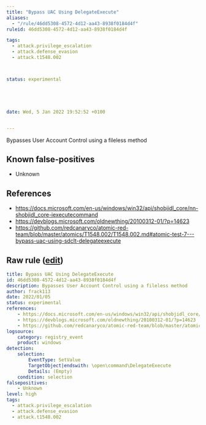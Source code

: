 ```yaml
---
title: "Bypass UAC Using DelegateExecute"
aliases:
  - "/rule/46dd5308-4572-4d12-aa43-8938f0184d4f"
ruleid: 46dd5308-4572-4d12-aa43-8938f0184d4f

tags:
  - attack.privilege_escalation
  - attack.defense_evasion
  - attack.t1548.002



status: experimental





date: Wed, 5 Jan 2022 19:52:52 +0100


---
```


Bypasses User Account Control using a fileless method

<!--more-->


## Known false-positives

* Unknown



## References

* https://docs.microsoft.com/en-us/windows/win32/api/shobjidl_core/nn-shobjidl_core-iexecutecommand
* https://devblogs.microsoft.com/oldnewthing/20100312-01/?p=14623
* https://github.com/redcanaryco/atomic-red-team/blob/master/atomics/T1548.002/T1548.002.md#atomic-test-7---bypass-uac-using-sdclt-delegateexecute


## Raw rule ([edit](https://github.com/SigmaHQ/sigma/edit/master/rules/windows/registry_event/registry_event_bypass_uac_using_delegateexecute.yml))
```yaml
title: Bypass UAC Using DelegateExecute
id: 46dd5308-4572-4d12-aa43-8938f0184d4f
description: Bypasses User Account Control using a fileless method
author: frack113
date: 2022/01/05
status: experimental
references:
    - https://docs.microsoft.com/en-us/windows/win32/api/shobjidl_core/nn-shobjidl_core-iexecutecommand
    - https://devblogs.microsoft.com/oldnewthing/20100312-01/?p=14623
    - https://github.com/redcanaryco/atomic-red-team/blob/master/atomics/T1548.002/T1548.002.md#atomic-test-7---bypass-uac-using-sdclt-delegateexecute
logsource:
    category: registry_event
    product: windows
detection:
    selection:
        EventType: SetValue
        TargetObject|endswith: \open\command\DelegateExecute
        Details: (Empty)
    condition: selection
falsepositives:
    - Unknown
level: high
tags:
  - attack.privilege_escalation
  - attack.defense_evasion
  - attack.t1548.002

```

